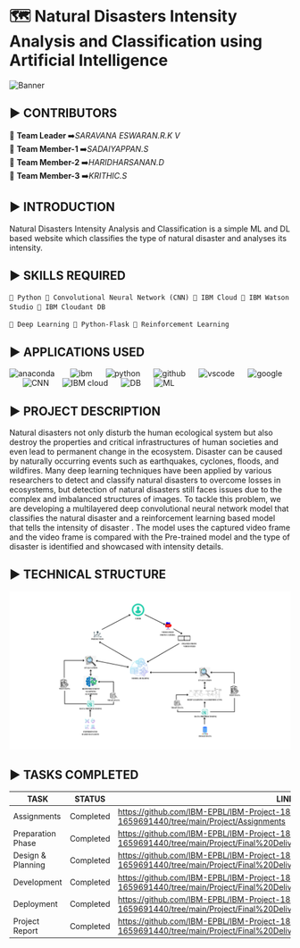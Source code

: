 # :world_map: Natural Disasters Intensity Analysis and Classification using Artificial Intelligence

<picture>
  <source media="(prefers-color-scheme: dark)" srcset="https://github.com/IBM-EPBL/IBM-Project-18936-1659691440/blob/main/Project/Final%20Deliverables/7.%20Advertising%20Product/BANNER.png">
  <source media="(prefers-color-scheme: light)" srcset="https://github.com/IBM-EPBL/IBM-Project-18936-1659691440/blob/main/Project/Final%20Deliverables/7.%20Advertising%20Product/BANNER.png">
  <img alt="Banner" src="https://u4d2z7k9.rocketcdn.me/wp-content/uploads/2019/02/natural-disasters-of-earths-past-and-future.jpg">
</picture>

## :arrow_forward: CONTRIBUTORS
:man:  <b>Team Leader </b>:arrow_right:<i>SARAVANA ESWARAN.R.K V</i> <br>
:woman:  <b>Team Member-1 </b>:arrow_right:<i>SADAIYAPPAN.S</i>  <br>
:woman:  <b>Team Member-2 </b>:arrow_right:<i>HARIDHARSANAN.D</i>  <br>
:woman:  <b>Team Member-3 </b>:arrow_right:<i>KRITHIC.S</i>  

## :arrow_forward: INTRODUCTION
Natural Disasters Intensity Analysis and Classification is a simple ML and DL based website which classifies the type of natural disaster and analyses its intensity.

## :arrow_forward: SKILLS REQUIRED
 `🔷 Python
  🔶 Convolutional Neural Network (CNN)
  🔷 IBM Cloud
  🔶 IBM Watson Studio
  🔷 IBM Cloudant DB`
  
 `🔶 Deep Learning
  🔷 Python-Flask
  🔶 Reinforcement Learning`
  
## :arrow_forward: APPLICATIONS USED
 <p align="left">
<img src="https://icongr.am/simple/anaconda.svg?size=80&color=23e60a&colored=false" alt="anaconda" width="45" height="45"/> &nbsp;&nbsp;&nbsp;&nbsp;&nbsp;
<img src="https://icongr.am/simple/ibm.svg?size=80&color=000000&colored=false" alt="ibm" width="45" height="45"/>&nbsp;&nbsp;&nbsp;&nbsp;&nbsp;
<img src="https://icongr.am/devicon/python-original.svg?size=80&color=currentColor" alt="python" width="45" height="45"/>&nbsp;&nbsp;&nbsp;&nbsp;&nbsp;
<img src="https://icongr.am/devicon/github-original.svg?size=80&color=currentColor" alt="github" width="45" height="45"/>&nbsp;&nbsp;&nbsp;&nbsp;&nbsp;
<img src="https://cdn.jsdelivr.net/gh/devicons/devicon/icons/vscode/vscode-original.svg" alt="vscode" width="45" height="45"/>&nbsp;&nbsp;&nbsp;&nbsp;&nbsp;
<img src="https://icongr.am/devicon/chrome-original.svg?size=80&color=000000" alt="google" width="45" height="45"/>&nbsp;&nbsp;&nbsp;&nbsp;&nbsp;
<img src="https://icongr.am/material/chart-line.svg?size=80&color=000000" alt="CNN" width="45" height="45"/>&nbsp;&nbsp;&nbsp;&nbsp;&nbsp;
<img src="https://icongr.am/entypo/icloud.svg?size=80&color=3fcbd5" alt="IBM cloud" width="45" height="45"/>&nbsp;&nbsp;&nbsp;&nbsp;&nbsp;
<img src="https://icongr.am/entypo/database.svg?size=80&color=207f3c" alt="DB" width="45" height="45"/>&nbsp;&nbsp;&nbsp;&nbsp;&nbsp;
<img src="https://icongr.am/material/chart-scatter-plot.svg?size=80&color=e6360a" alt="ML" width="45" height="45"/>
</p>

## :arrow_forward: PROJECT DESCRIPTION
Natural disasters not only disturb the human ecological system but also destroy the properties and critical infrastructures of human societies and even lead to permanent change in the ecosystem. Disaster can be caused by naturally occurring events such as earthquakes, cyclones, floods, and wildfires. Many deep learning techniques have been applied by various researchers to detect and classify natural disasters to overcome losses in ecosystems, but detection of natural disasters still faces issues due to the complex and imbalanced structures of images. 
To tackle this problem, we are developing a multilayered deep convolutional neural network model that classifies the natural disaster and a reinforcement learning based model that tells the intensity of disaster . The model uses the captured video frame and the video frame is compared with the Pre-trained model and the type of disaster is identified and showcased with intensity details.

## :arrow_forward: TECHNICAL STRUCTURE
<picture>
  <source media="(prefers-color-scheme: dark)" srcset="https://github.com/IBM-EPBL/IBM-Project-18936-1659691440/blob/main/Project/Project%20Design%20%26%20Planning/Project%20Design%20Phase%20-%201/SOLUTION_ARCHITECTURE.png">
  <source media="(prefers-color-scheme: light)" srcset=" https://github.com/IBM-EPBL/IBM-Project-18936-1659691440/blob/main/Project/Project%20Design%20%26%20Planning/Project%20Design%20Phase%20-%201/SOLUTION_ARCHITECTURE.png">
  <img alt="Shows some natural disasters" src="https://github.com/IBM-EPBL/IBM-Project-18936-1659691440/blob/main/Project/Project%20Design%20%26%20Planning/Project%20Design%20Phase%20-%201/SOLUTION_ARCHITECTURE.png">
</picture>

## :arrow_forward: TASKS COMPLETED
| TASK  | STATUS | LINK |
| --------------------------- | ------------ | ----------------------------------------------------------------------- |
| Assignments                 | Completed    | https://github.com/IBM-EPBL/IBM-Project-18936-1659691440/tree/main/Project/Assignments |
|  Preparation Phase   | Completed    |https://github.com/IBM-EPBL/IBM-Project-18936-1659691440/tree/main/Project/Final%20Deliverables/3.%20Preparation%20Phase |
| Design & Planning   | Completed    | https://github.com/IBM-EPBL/IBM-Project-18936-1659691440/tree/main/Project/Final%20Deliverables/4.%20Design%20and%20planning |
|  Development  | Completed    |https://github.com/IBM-EPBL/IBM-Project-18936-1659691440/tree/main/Project/Final%20Deliverables/5.%20Development|
|  Deployment  | Completed    |https://github.com/IBM-EPBL/IBM-Project-18936-1659691440/tree/main/Project/Final%20Deliverables/6.%20Deployment |
| Project Report              | Completed    |https://github.com/IBM-EPBL/IBM-Project-18936-1659691440/tree/main/Project/Final%20Deliverables/1.%20Project%20Report |
